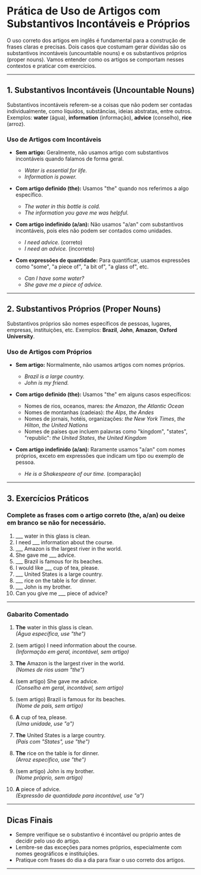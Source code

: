 
# Prática de Uso de Artigos com Substantivos Incontáveis e Próprios

O uso correto dos artigos em inglês é fundamental para a construção de frases claras e precisas. Dois casos que costumam gerar dúvidas são os substantivos incontáveis (uncountable nouns) e os substantivos próprios (proper nouns). Vamos entender como os artigos se comportam nesses contextos e praticar com exercícios.

---

## 1. Substantivos Incontáveis (Uncountable Nouns)

Substantivos incontáveis referem-se a coisas que não podem ser contadas individualmente, como líquidos, substâncias, ideias abstratas, entre outros. Exemplos: **water** (água), **information** (informação), **advice** (conselho), **rice** (arroz).

### Uso de Artigos com Incontáveis

- **Sem artigo:** Geralmente, não usamos artigo com substantivos incontáveis quando falamos de forma geral.
  - _Water is essential for life._
  - _Information is power._

- **Com artigo definido (the):** Usamos "the" quando nos referimos a algo específico.
  - _The water in this bottle is cold._
  - _The information you gave me was helpful._

- **Com artigo indefinido (a/an):** Não usamos "a/an" com substantivos incontáveis, pois eles não podem ser contados como unidades.
  - _I need advice._ (correto)
  - _I need an advice._ (incorreto)

- **Com expressões de quantidade:** Para quantificar, usamos expressões como "some", "a piece of", "a bit of", "a glass of", etc.
  - _Can I have some water?_
  - _She gave me a piece of advice._

---

## 2. Substantivos Próprios (Proper Nouns)

Substantivos próprios são nomes específicos de pessoas, lugares, empresas, instituições, etc. Exemplos: **Brazil**, **John**, **Amazon**, **Oxford University**.

### Uso de Artigos com Próprios

- **Sem artigo:** Normalmente, não usamos artigos com nomes próprios.
  - _Brazil is a large country._
  - _John is my friend._

- **Com artigo definido (the):** Usamos "the" em alguns casos específicos:
  - Nomes de rios, oceanos, mares: _the Amazon_, _the Atlantic Ocean_
  - Nomes de montanhas (cadeias): _the Alps_, _the Andes_
  - Nomes de jornais, hotéis, organizações: _the New York Times_, _the Hilton_, _the United Nations_
  - Nomes de países que incluem palavras como "kingdom", "states", "republic": _the United States_, _the United Kingdom_

- **Com artigo indefinido (a/an):** Raramente usamos "a/an" com nomes próprios, exceto em expressões que indicam um tipo ou exemplo de pessoa.
  - _He is a Shakespeare of our time._ (comparação)

---

## 3. Exercícios Práticos

### Complete as frases com o artigo correto (the, a/an) ou deixe em branco se não for necessário.

1. ___ water in this glass is clean.
2. I need ___ information about the course.
3. ___ Amazon is the largest river in the world.
4. She gave me ___ advice.
5. ___ Brazil is famous for its beaches.
6. I would like ___ cup of tea, please.
7. ___ United States is a large country.
8. ___ rice on the table is for dinner.
9. ___ John is my brother.
10. Can you give me ___ piece of advice?

---

### Gabarito Comentado

1. **The** water in this glass is clean.  
   _(Água específica, use "the")_

2. (sem artigo) I need information about the course.  
   _(Informação em geral, incontável, sem artigo)_

3. **The** Amazon is the largest river in the world.  
   _(Nomes de rios usam "the")_

4. (sem artigo) She gave me advice.  
   _(Conselho em geral, incontável, sem artigo)_

5. (sem artigo) Brazil is famous for its beaches.  
   _(Nome de país, sem artigo)_

6. **A** cup of tea, please.  
   _(Uma unidade, use "a")_

7. **The** United States is a large country.  
   _(País com "States", use "the")_

8. **The** rice on the table is for dinner.  
   _(Arroz específico, use "the")_

9. (sem artigo) John is my brother.  
   _(Nome próprio, sem artigo)_

10. **A** piece of advice.  
    _(Expressão de quantidade para incontável, use "a")_

---

## Dicas Finais

- Sempre verifique se o substantivo é incontável ou próprio antes de decidir pelo uso do artigo.
- Lembre-se das exceções para nomes próprios, especialmente com nomes geográficos e instituições.
- Pratique com frases do dia a dia para fixar o uso correto dos artigos.

---
```
